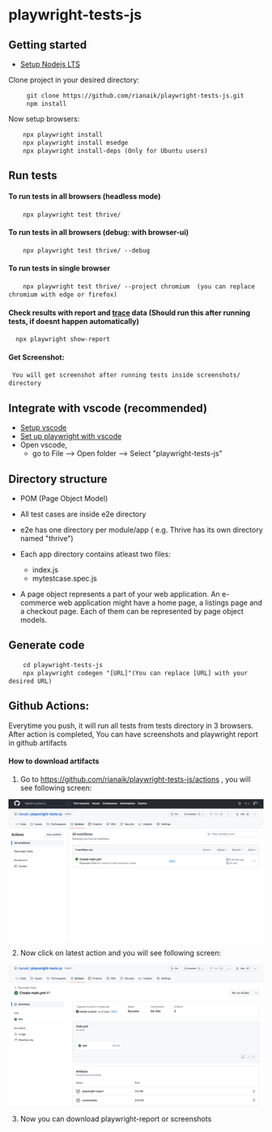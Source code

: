 # playwright-tests-js



## Getting started

- [Setup Nodejs LTS](https://nodejs.org/en/download/) 

Clone project in your desired directory:

         git clone https://github.com/rianaik/playwright-tests-js.git
         npm install

Now setup browsers:

        npx playwright install
        npx playwright install msedge
        npx playwright install-deps (Only for Ubuntu users)

## Run tests

#### To run tests in all browsers (headless mode)

        npx playwright test thrive/ 

#### To run tests in all browsers (debug: with browser-ui)

        npx playwright test thrive/ --debug 

#### To run tests in single browser 

        npx playwright test thrive/ --project chromium  (you can replace chromium with edge or firefox)

#### Check results with report and [trace](https://playwright.dev/docs/trace-viewer) data (Should run this after running tests, if doesnt happen automatically) 

      npx playwright show-report


#### Get Screenshot:

     You will get screenshot after running tests inside screenshots/ directory


## Integrate with vscode (recommended)

- [Setup vscode](https://code.visualstudio.com/docs/setup/setup-overview)
- [Set up playwright with vscode](https://playwright.dev/docs/getting-started-vscode#run-tests-and-show-browsers)
- Open vscode, 
    - go to File --> Open folder --> Select "playwright-tests-js"

## Directory structure

- POM (Page Object Model)
- All test cases are inside e2e directory
- e2e has one directory per module/app  ( e.g. Thrive has its own directory named "thrive")
- Each app directory contains atleast two files:

    - index.js
    - mytestcase.spec.js 
- A page object represents a part of your web application. An e-commerce web application might have a home page, a listings page and a checkout page. Each of them can be represented by page object models.

## Generate code

        cd playwright-tests-js
        npx playwright codegen "[URL]"(You can replace [URL] with your desired URL)



## Github Actions:

Everytime you push, it will run all tests from tests directory in 3 browsers.
After action is completed, You can have screenshots and playwright report in github artifacts

#### How to download artifacts

1. Go to https://github.com/rianaik/playwright-tests-js/actions , you will see following screen:


![](.doc/Action.png?raw=true)

2. Now click on latest action and you will see following screen:

![](.doc/Artifact.png?raw=true)

3. Now you can download playwright-report or screenshots 
